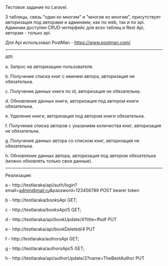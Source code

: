 Тестовое задание по Laravel. 

3 таблицы, связь "один ко многим" и "многие ко многим", присутствует авторизация под авторами и админами, как по web, так и по api. Админам доступен CRUD-интерфейс для всех таблиц и Rest Api, авторам - только api. 

Для Api использовал PostMan - https://www.postman.com/
 
 
________________________________________________________________________
 
API:

a.	Запрос на авторизацию пользователя.

b.	Получение списка книг с именем автора, авторизация не обязательна.

c.	Получение данных книги по id, авторизация не обязательна.

d.	Обновление данных книги, авторизация под автором книги обязательна.

e.	Удаление книги, авторизация под автором книги обязательна.

f.	Получение списка авторов с указанием количества книг, авторизация не обязательна.

g.	Получение данных автора со списком книг, авторизация не обязательна.

h.	Обновление данных автора, авторизация под  автором обязательна (можно обновлять только свои данные).


________________________________________________________________________

Реализация:

a - http://testlaraka/api/auth/login?email=admin@mail.ru&password=123456789   	POST bearer token

b - http://testlaraka/booksApi 		GET;	

c - http://testlaraka/booksApi/5  	GET;

d - http://testlaraka/api/bookUpdate/4?title=ffsdf     PUT

e - http://testlaraka/api/bookDeleted/4      PUT 

f - http://testlaraka/authorsApi 	 GET;

g - http://testlaraka/authorsApi/5 	 GET;

h - http://testlaraka/api/authorUpdate/2?name=TheBestAuthor       PUT
